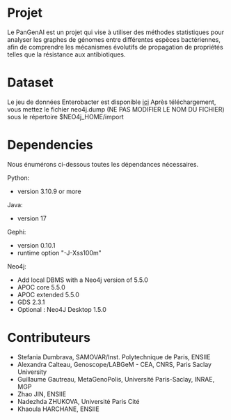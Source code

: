 #  Projet
Le PanGenAI est un projet qui vise à utiliser des méthodes statistiques pour analyser les graphes de génomes entre différentes espèces bactériennes, afin de comprendre les mécanismes évolutifs de propagation de propriétés telles que la résistance aux antibiotiques.

# Dataset 
Le jeu de données Enterobacter est disponible [ici](https://filesender.renater.fr/download.php?token=5dcae9f1-2cac-48c4-85c2-99d5305355ee&files_ids=23532702)
Après téléchargement, vous mettez le fichier neo4j.dump (NE PAS MODIFIER LE NOM DU FICHIER) sous le répertoire $NEO4j_HOME/import

# Dependencies
Nous énumérons ci-dessous toutes les dépendances nécessaires.

Python: 
- version 3.10.9 or more

Java:
- version 17


Gephi: 
- version 0.10.1
- runtime option "-J-Xss100m"  

Neo4j:
- Add local DBMS with a Neo4j version of 5.5.0
- APOC core 5.5.0
- APOC extended 5.5.0
- GDS 2.3.1
- Optional : Neo4J Desktop 1.5.0

# Contributeurs
* Stefania Dumbrava, SAMOVAR/Inst. Polytechnique de Paris, ENSIIE
* Alexandra Calteau, Genoscope/LABGeM - CEA, CNRS, Paris Saclay University
* Guillaume Gautreau, MetaGenoPolis, Université Paris-Saclay, INRAE, MGP
* Zhao JIN, ENSIIE 
* Nadezhda ZHUKOVA, Université Paris Cité
* Khaoula HARCHANE, ENSIIE


